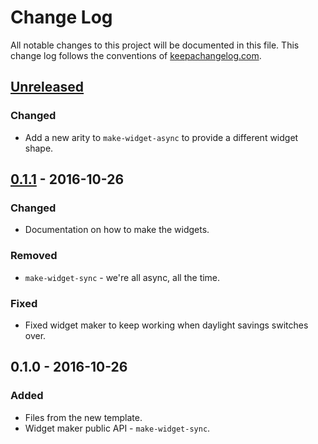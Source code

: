 # Change Log
All notable changes to this project will be documented in this file. This change log follows the conventions of [keepachangelog.com](http://keepachangelog.com/).

## [Unreleased]
### Changed
- Add a new arity to `make-widget-async` to provide a different widget shape.

## [0.1.1] - 2016-10-26
### Changed
- Documentation on how to make the widgets.

### Removed
- `make-widget-sync` - we're all async, all the time.

### Fixed
- Fixed widget maker to keep working when daylight savings switches over.

## 0.1.0 - 2016-10-26
### Added
- Files from the new template.
- Widget maker public API - `make-widget-sync`.

[Unreleased]: https://github.com/your-name/raven_spec/compare/0.1.1...HEAD
[0.1.1]: https://github.com/your-name/raven_spec/compare/0.1.0...0.1.1
